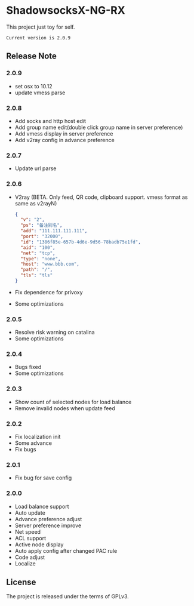 # ShadowsocksX-NG-RX

This project just toy for self.

`Current version is 2.0.9`

## Release Note

### 2.0.9

- set osx to 10.12
- update vmess parse

### 2.0.8

- Add socks and http host edit
- Add group name edit(double click group name in server preference)
- Add vmess display in server preference
- Add v2ray config in advance preference

### 2.0.7

- Update url parse

### 2.0.6

- V2ray (BETA. Only feed, QR code, clipboard support. vmess format as same as v2rayN)

  ```json
  {
    "v": "2",
    "ps": "备注别名",
    "add": "111.111.111.111",
    "port": "32000",
    "id": "1386f85e-657b-4d6e-9d56-78badb75e1fd",
    "aid": "100",
    "net": "tcp",
    "type": "none",
    "host": "www.bbb.com",
    "path": "/",
    "tls": "tls"
  }
  ```

- Fix dependence for privoxy
- Some optimizations

### 2.0.5

- Resolve risk warning on catalina
- Some optimizations

### 2.0.4

- Bugs fixed
- Some optimizations

### 2.0.3

- Show count of selected nodes for load balance
- Remove invalid nodes when update feed

### 2.0.2

- Fix localization init
- Some advance
- Fix bugs

### 2.0.1

- Fix bug for save config

### 2.0.0

- Load balance support
- Auto update
- Advance preference adjust
- Server preference improve
- Net speed
- ACL support
- Active node display
- Auto apply config after changed PAC rule
- Code adjust
- Localize

## License

The project is released under the terms of GPLv3.
